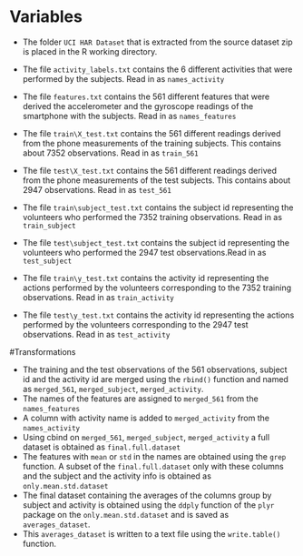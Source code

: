 # Variables
* The folder `UCI HAR Dataset` that is extracted from the source dataset zip is placed in the R working directory.
* The file `activity_labels.txt` contains the 6 different activities that were performed by the subjects. Read in as `names_activity`
* The file `features.txt` contains the 561 different features that were derived the accelerometer and the gyroscope readings of the smartphone with the subjects. Read in as `names_features`
* The file `train\X_test.txt` contains the 561 different readings derived from the phone measurements of the training subjects. This contains about 7352 observations. Read in as `train_561`
* The file `test\X_test.txt` contains the 561 different readings derived from the phone measurements of the test subjects. This contains about 2947 observations. Read in as `test_561`
* The file `train\subject_test.txt` contains the subject id representing the volunteers who performed the 7352 training observations. Read in as `train_subject`
* The file `test\subject_test.txt` contains the subject id representing the volunteers who performed the 2947 test observations.Read in as `test_subject`

* The file `train\y_test.txt` contains the activity id representing the actions performed by the volunteers corresponding to the 7352 training observations. Read in as `train_activity`
* The file `test\y_test.txt` contains the activity id representing the actions performed by the volunteers corresponding to the 2947 test observations. Read in as `test_activity`

#Transformations
* The training and the test observations of the 561 observations, subject id and the activity id are merged using the `rbind()` function and named as `merged_561`, `merged_subject`, `merged_activity`.
* The names of the features are assigned to `merged_561` from the `names_features`
* A column with activity name is added to `merged_activity` from the `names_activity`
* Using cbind on `merged_561`, `merged_subject`, `merged_activity` a full dataset is obtained as `final.full.dataset`
* The features with `mean` or `std` in the names are obtained using the `grep` function. A subset of the `final.full.dataset` only with these columns and the subject and the activity info is obtained as `only.mean.std.dataset`
* The final dataset containing the averages of the columns group by subject and activity is obtained using the `ddply` function of the `plyr` package on the `only.mean.std.dataset` and is saved as `averages_dataset`.
* This `averages_dataset` is written to a text file using the `write.table()` function.
